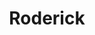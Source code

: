 ---
Numero: 386
title: Roderick
Autor: John Sladek
Co-autor: 
Ano-de-Publicacao: 1989
Titulo-original: Roderick
Tradutor: Samuel Soares
Co-tradutor: 
Ano-de-edicao: 1980
alias: John-Sladek
Autor2-alias: 
Tradutor1-alias: Samuel-Soares
Tradutor2-alias: 
Titulo-link: 386-Roderick
Capa: 
pags: 361
Capa-link: 
---